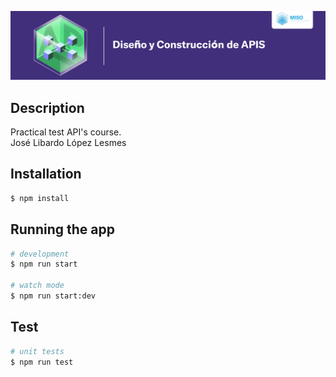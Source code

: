 ![banner](https://github.com/J3LopezL/202214_BaseProject/blob/master/src/images/banner.jpg)

## Description

Practical test API's course.<br>José Libardo López Lesmes

## Installation

```bash
$ npm install
```

## Running the app

```bash
# development
$ npm run start

# watch mode
$ npm run start:dev
```

## Test

```bash
# unit tests
$ npm run test
```
